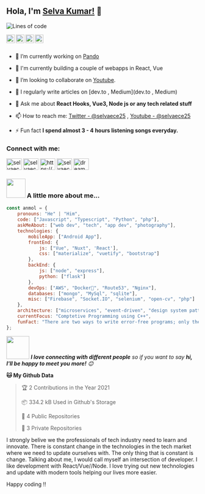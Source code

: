 ## Hola, I'm [Selva Kumar!](https://www.linkedin.com/in/selvaece25) 👋

![Lines of code](https://img.shields.io/badge/From%20Hello%20World%20I%27ve%20Written-1.3%20million%20lines%20of%20code-blue)

<a href="https://twitter.com/selvaece25">
  <img align="left" alt="selva's Twitter" width="22px" src="https://cdn.jsdelivr.net/npm/simple-icons@v3/icons/twitter.svg" />
</a>
<a href="https://www.linkedin.com/in/selvaece25/">
  <img align="left" alt="Pawan's Linkdein" width="22px" src="https://cdn.jsdelivr.net/npm/simple-icons@v3/icons/linkedin.svg" />
</a>
<a href="https://github.com/selvaece25">
  <img align="left" alt="Selva's Github" width="22px" src="https://cdn.jsdelivr.net/npm/simple-icons@v3/icons/github.svg" />
</a>
<a href="https://www.youtube.com/channel/UCIR9x-ycMgUZbTeLnbYsqHQ">
  <img align="left" alt="selva's Youtube" width="22px" src="https://cdn.jsdelivr.net/npm/simple-icons@v3/icons/youtube.svg" />
</a>

<br/>
<br/>


- 🔭 I’m currently working on [Pando](https://pando.in)

- 🌱 I'm currently building a couple of webapps in React, Vue

- 👯 I’m looking to collaborate on [Youtube](https://www.youtube.com/channel/UCIR9x-ycMgUZbTeLnbYsqHQ).

- 📝 I regularly write articles on [dev.to , Medium](dev.to , Medium)

- 💬 Ask me about **React Hooks, Vue3, Node js or any tech related stuff**

- 📫 How to reach me: [Twitter - @selvaece25](https://twitter.com/selvaece25) , [Youtube - @selvaece25](https://www.youtube.com/channel/UCIR9x-ycMgUZbTeLnbYsqHQ)

- ⚡ Fun fact **I spend almost 3 - 4 hours listening songs everyday.**

<h3 align="left">Connect with me:</h3>
<p align="left">
<a href="https://dev.to/selvaece25" target="blank"><img align="center" src="https://cdn.jsdelivr.net/npm/simple-icons@3.0.1/icons/dev-dot-to.svg" alt="selvaece25" height="30" width="40" /></a>
<a href="https://twitter.com/selvaece25" target="blank"><img align="center" src="https://cdn.jsdelivr.net/npm/simple-icons@3.0.1/icons/twitter.svg" alt="selvaece25" height="30" width="40" /></a>
<a href="https://linkedin.com/in/https://www.linkedin.com/in/selva-kumar-k/" target="blank"><img align="center" src="https://cdn.jsdelivr.net/npm/simple-icons@3.0.1/icons/linkedin.svg" alt="https://www.linkedin.com/in/selva-kumar-k/" height="30" width="40" /></a>
<a href="https://codesandbox.com/selvaece25" target="blank"><img align="center" src="https://cdn.jsdelivr.net/npm/simple-icons@3.0.1/icons/codesandbox.svg" alt="selvaece25" height="30" width="40" /></a>
<a href="https://www.youtube.com/c/dream code" target="blank"><img align="center" src="https://cdn.jsdelivr.net/npm/simple-icons@3.0.1/icons/youtube.svg" alt="dream code" height="30" width="40" /></a>
</p>

### <img src="https://media.giphy.com/media/VgCDAzcKvsR6OM0uWg/giphy.gif" width="50"> A little more about me...  

```javascript
const anmol = {
    pronouns: "He" | "Him",
    code: ["Javascript", "Typescript", "Python", "php"],
    askMeAbout: ["web dev", "tech", "app dev", "photography"],
    technologies: {
        mobileApp: ["Android App"],
        frontEnd: {
            js: ["Vue", "Nuxt", 'React'],
            css: ["materialize", "vuetify", "bootstrap"]
        },
        backEnd: {
            js: ["node", "express"],
            python: ["flask"]
        },
        devOps: ["AWS", "Docker🐳", "Route53", "Nginx"],
        databases: ["mongo", "MySql", "sqlite"],
        misc: ["Firebase", "Socket.IO", "selenium", "open-cv", "php"]
    },
    architecture: ["microservices", "event-driven", "design system pattern","Serverless Architecture", "Progressive web applications", "Single page applications"],
    currentFocus: "Comptetive Programming using C++",
    funFact: "There are two ways to write error-free programs; only the third one works"
};
```

<img src="https://media.giphy.com/media/LnQjpWaON8nhr21vNW/giphy.gif" width="60"> <em><b>I love connecting with different people</b> so if you want to say <b>hi, I'll be happy to meet you more!</b> 😊</em>

**🐱 My Github Data** 

> 🏆 2 Contributions in the Year 2021
 > 
> 📦 334.2 kB Used in Github's Storage 
 > 
> 📜 4 Public Repositories 
 > 
> 🔑 3 Private Repositories  
 > 

I strongly belive we the professionals of tech industry need to learn and innovate. There is constant change in the technologies in the tech market where we need to update ourselves with. The only thing that is constant is change. Talking about me, I would call myself an intersection of developer. I like development with React/Vue//Node. I love trying out new technologies and update with modern tools helping our lives more easier.

Happy coding !!
